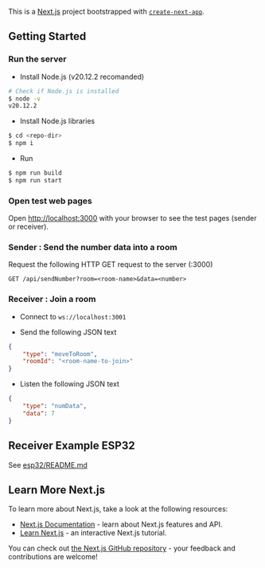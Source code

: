 This is a [Next.js](https://nextjs.org/) project bootstrapped with [`create-next-app`](https://github.com/vercel/next.js/tree/canary/packages/create-next-app).

## Getting Started

### Run the server

- Install Node.js (v20.12.2 recomanded)

```bash
# Check if Node.js is installed
$ node -v
v20.12.2
```

- Install Node.js libraries

```bash
$ cd <repo-dir>
$ npm i
```

- Run

```bash
$ npm run build
$ npm run start
```


### Open test web pages

Open [http://localhost:3000](http://localhost:3000) with your browser to see the test pages (sender or receiver).


### Sender : Send the number data into a room

Request the following HTTP GET request to the server (:3000)
```
GET /api/sendNumber?room=<room-name>&data=<number>
```

### Receiver : Join a room

- Connect to `ws://localhost:3001`

- Send the following JSON text
```json
{
    "type": "moveToRoom",
    "roomId": "<room-name-to-join>"
}
```

- Listen the following JSON text
```json
{
    "type": "numData",
    "data": 7 
}
```

## Receiver Example ESP32

See [esp32/README.md](https://github.com/kimhono97/oh_socket/blob/main/esp32/README.md)


## Learn More Next.js

To learn more about Next.js, take a look at the following resources:

- [Next.js Documentation](https://nextjs.org/docs) - learn about Next.js features and API.
- [Learn Next.js](https://nextjs.org/learn) - an interactive Next.js tutorial.

You can check out [the Next.js GitHub repository](https://github.com/vercel/next.js/) - your feedback and contributions are welcome!
